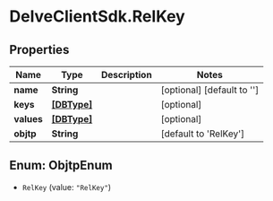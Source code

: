 # DelveClientSdk.RelKey

## Properties

Name | Type | Description | Notes
------------ | ------------- | ------------- | -------------
**name** | **String** |  | [optional] [default to &#39;&#39;]
**keys** | [**[DBType]**](DBType.md) |  | [optional] 
**values** | [**[DBType]**](DBType.md) |  | [optional] 
**objtp** | **String** |  | [default to &#39;RelKey&#39;]



## Enum: ObjtpEnum


* `RelKey` (value: `"RelKey"`)




